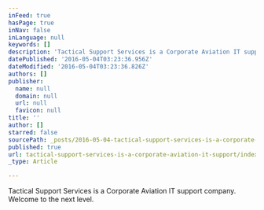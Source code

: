 ```yaml
---
inFeed: true
hasPage: true
inNav: false
inLanguage: null
keywords: []
description: 'Tactical Support Services is a Corporate Aviation IT support company. Welcome to the next level. '
datePublished: '2016-05-04T03:23:36.956Z'
dateModified: '2016-05-04T03:23:36.826Z'
authors: []
publisher:
  name: null
  domain: null
  url: null
  favicon: null
title: ''
author: []
starred: false
sourcePath: _posts/2016-05-04-tactical-support-services-is-a-corporate-aviation-it-support.md
published: true
url: tactical-support-services-is-a-corporate-aviation-it-support/index.html
_type: Article

---
```

Tactical Support Services is a Corporate Aviation IT support company. Welcome to the next level.